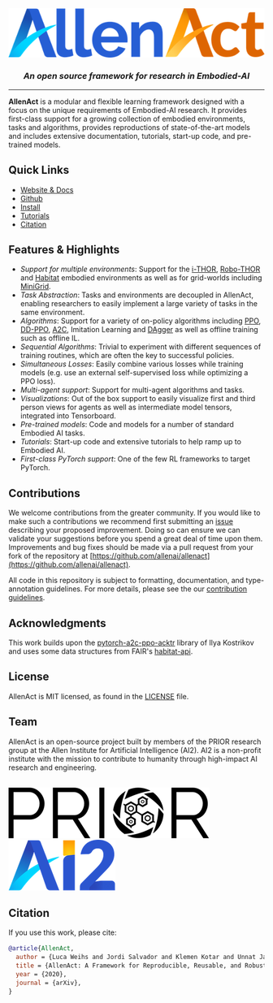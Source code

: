 
<div align="center">
    <img src="img/AllenAct.png" />
    <br>
    <i><h3>An open source framework for research in Embodied-AI</h3></i>
    </p>
    <hr/>
</div>

**AllenAct** is a modular and flexible learning framework designed with a focus on the unique requirements of Embodied-AI research. It provides first-class support for a growing collection of embodied environments, tasks and algorithms, provides reproductions of state-of-the-art models and includes extensive documentation, tutorials, start-up code, and pre-trained models.

## Quick Links

- [Website & Docs](https://allenact.org/)
- [Github](https://github.com/allenai/allenact)
- [Install](https://allenact.org/installation/installation-allenact/)
- [Tutorials](https://allenact.org/tutorials/)
- [Citation](#citation)

## Features & Highlights

* _Support for multiple environments_: Support for the [i-THOR](https://ai2thor.allenai.org/ithor/), [Robo-THOR](https://ai2thor.allenai.org/robothor/) and [Habitat](https://aihabitat.org/) embodied environments as well as for grid-worlds including [MiniGrid](https://github.com/maximecb/gym-minigrid).
* _Task Abstraction_: Tasks and environments are decoupled in AllenAct, enabling researchers to easily implement a large variety of tasks in the same environment.
* _Algorithms_: Support for a variety of on-policy algorithms including [PPO](https://arxiv.org/pdf/1707.06347.pdf), [DD-PPO](https://arxiv.org/pdf/1911.00357.pdf), [A2C](https://arxiv.org/pdf/1611.05763.pdf), Imitation Learning and [DAgger](https://www.ri.cmu.edu/pub_files/2011/4/Ross-AISTATS11-NoRegret.pdf) as well as offline training such as offline IL.
* _Sequential Algorithms_: Trivial to experiment with different sequences of training routines, which are often the key to successful policies.
* _Simultaneous Losses_: Easily combine various losses while training models (e.g. use an external self-supervised loss while optimizing a PPO loss).
* _Multi-agent support_: Support for multi-agent algorithms and tasks.
* _Visualizations_: Out of the box support to easily visualize first and third person views for agents as well as intermediate model tensors, integrated into Tensorboard.
* _Pre-trained models_: Code and models for a number of standard Embodied AI tasks.
* _Tutorials_: Start-up code and extensive tutorials to help ramp up to Embodied AI.
* _First-class PyTorch support_: One of the few RL frameworks to target PyTorch.


## Contributions
We welcome contributions from the greater community. If you would like to make such a contributions we recommend first submitting an [issue](https://github.com/allenai/allenact/issues) describing your proposed improvement. Doing so can ensure we can validate your suggestions before you spend a great deal of time upon them. Improvements and bug fixes should be made via a pull request from your fork of the repository at [https://github.com/allenai/allenact](https://github.com/allenai/allenact).

All code in this repository is subject to formatting, documentation, and type-annotation guidelines. For more details, please see the our [contribution guidelines](CONTRIBUTING.md).

## Acknowledgments
This work builds upon the [pytorch-a2c-ppo-acktr](https://github.com/ikostrikov/pytorch-a2c-ppo-acktr-gail) library of Ilya Kostrikov and uses some data structures from FAIR's [habitat-api](https://github.com/facebookresearch/habitat-api).

## License
AllenAct is MIT licensed, as found in the [LICENSE](LICENSE.md) file.

## Team
AllenAct is an open-source project built by members of the PRIOR research group at the Allen Institute for Artificial Intelligence (AI2). AI2 is a non-profit institute with the mission to contribute to humanity through high-impact AI research and engineering.

<div align="left">
    <br>
    <img src="img/PRIORLogoBlackEmbedded.png">
     &nbsp; &nbsp; &nbsp; &nbsp; &nbsp; &nbsp; &nbsp; &nbsp;
    <img src="img/AI2_Logo_Square_Gradients_crop.png">
    <br>
</div>

## Citation
If you use this work, please cite:

```bibtex
@article{AllenAct,
  author = {Luca Weihs and Jordi Salvador and Klemen Kotar and Unnat Jain and Kuo-Hao Zeng and Roozbeh Mottaghi and Aniruddha Kembhavi},
  title = {AllenAct: A Framework for Reproducible, Reusable, and Robust Embodied AI Research},
  year = {2020},
  journal = {arXiv},
}

```


